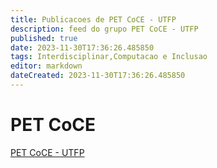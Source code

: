```yaml
---
title: Publicacoes de PET CoCE - UTFP
description: feed do grupo PET CoCE - UTFP
published: true
date: 2023-11-30T17:36:26.485850
tags: Interdisciplinar,Computacao e Inclusao
editor: markdown
dateCreated: 2023-11-30T17:36:26.485850
---
```


# PET CoCE
[PET CoCE - UTFP](/grupo/93PETCoCEUTFP.md)